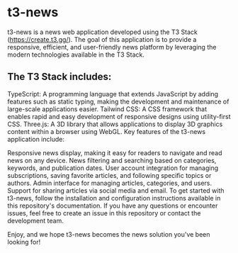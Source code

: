 # t3-news

t3-news is a news web application developed using the T3 Stack (https://create.t3.gg/). The goal of this application is to provide a responsive, efficient, and user-friendly news platform by leveraging the modern technologies available in the T3 Stack.

## The T3 Stack includes:

TypeScript: A programming language that extends JavaScript by adding features such as static typing, making the development and maintenance of large-scale applications easier.
Tailwind CSS: A CSS framework that enables rapid and easy development of responsive designs using utility-first CSS.
Three.js: A 3D library that allows applications to display 3D graphics content within a browser using WebGL.
Key features of the t3-news application include:

Responsive news display, making it easy for readers to navigate and read news on any device.
News filtering and searching based on categories, keywords, and publication dates.
User account integration for managing subscriptions, saving favorite articles, and following specific topics or authors.
Admin interface for managing articles, categories, and users.
Support for sharing articles via social media and email.
To get started with t3-news, follow the installation and configuration instructions available in this repository's documentation. If you have any questions or encounter issues, feel free to create an issue in this repository or contact the development team.

Enjoy, and we hope t3-news becomes the news solution you've been looking for!